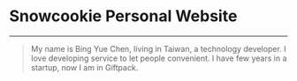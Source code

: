 # Snowcookie Personal Website

***

> My name is Bing Yue Chen, living in Taiwan, a technology developer.
> I love developing service to let people convenient. 
> I have few years in a startup, now I am in Giftpack.
